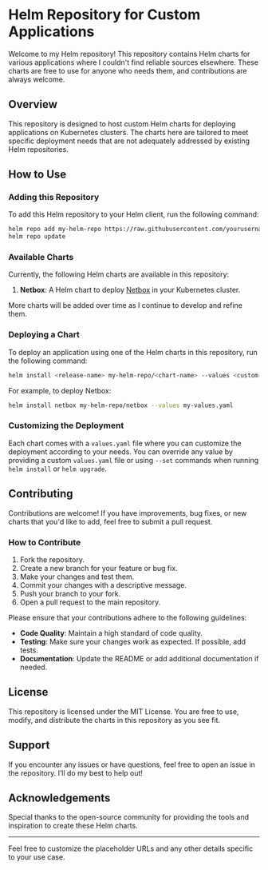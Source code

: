 # Helm Repository for Custom Applications

Welcome to my Helm repository! This repository contains Helm charts for various applications where I couldn't find reliable sources elsewhere. These charts are free to use for anyone who needs them, and contributions are always welcome.

## Overview

This repository is designed to host custom Helm charts for deploying applications on Kubernetes clusters. The charts here are tailored to meet specific deployment needs that are not adequately addressed by existing Helm repositories.

## How to Use

### Adding this Repository

To add this Helm repository to your Helm client, run the following command:

```bash
helm repo add my-helm-repo https://raw.githubusercontent.com/yourusername/helm-charts/main/
helm repo update
```

### Available Charts

Currently, the following Helm charts are available in this repository:

1. **Netbox**: A Helm chart to deploy [Netbox](https://netbox.readthedocs.io/) in your Kubernetes cluster.

More charts will be added over time as I continue to develop and refine them.

### Deploying a Chart

To deploy an application using one of the Helm charts in this repository, run the following command:

```bash
helm install <release-name> my-helm-repo/<chart-name> --values <custom-values.yaml>
```

For example, to deploy Netbox:

```bash
helm install netbox my-helm-repo/netbox --values my-values.yaml
```

### Customizing the Deployment

Each chart comes with a `values.yaml` file where you can customize the deployment according to your needs. You can override any value by providing a custom `values.yaml` file or using `--set` commands when running `helm install` or `helm upgrade`.

## Contributing

Contributions are welcome! If you have improvements, bug fixes, or new charts that you'd like to add, feel free to submit a pull request.

### How to Contribute

1. Fork the repository.
2. Create a new branch for your feature or bug fix.
3. Make your changes and test them.
4. Commit your changes with a descriptive message.
5. Push your branch to your fork.
6. Open a pull request to the main repository.

Please ensure that your contributions adhere to the following guidelines:
- **Code Quality**: Maintain a high standard of code quality.
- **Testing**: Make sure your changes work as expected. If possible, add tests.
- **Documentation**: Update the README or add additional documentation if needed.

## License

This repository is licensed under the MIT License. You are free to use, modify, and distribute the charts in this repository as you see fit.

## Support

If you encounter any issues or have questions, feel free to open an issue in the repository. I’ll do my best to help out!

## Acknowledgements

Special thanks to the open-source community for providing the tools and inspiration to create these Helm charts.

---

Feel free to customize the placeholder URLs and any other details specific to your use case.